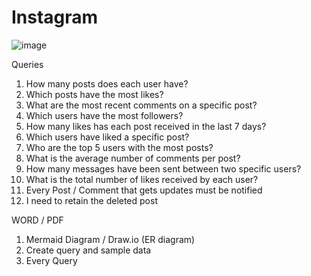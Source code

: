 # Instagram

![image](https://github.com/connectaman/iim-mysql-training/blob/ec53f0eb0aed84eb97651952b51bb1f439727be8/Instagram%20Use%20Case/onsta.png)

Queries
1. How many posts does each user have?
2. Which posts have the most likes?
3. What are the most recent comments on a specific post?
4. Which users have the most followers?
5. How many likes has each post received in the last 7 days?
6. Which users have liked a specific post?
7. Who are the top 5 users with the most posts?
8. What is the average number of comments per post?
9. How many messages have been sent between two specific users?
10. What is the total number of likes received by each user?
11. Every Post / Comment that gets updates must be notified
12. I need to retain the deleted post



WORD / PDF 
1. Mermaid Diagram / Draw.io (ER diagram)
2. Create query and sample data
3. Every Query